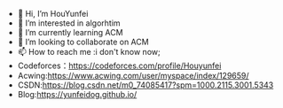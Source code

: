 - 👋 Hi, I’m HouYunfei
- 👀 I’m interested in algorhtim
- 🌱 I’m currently learning ACM
- 💞️ I’m looking to collaborate on ACM
- 📫 How to reach me :i don't know now;
- Codeforces：https://codeforces.com/profile/Houyunfei
- Acwing:https://www.acwing.com/user/myspace/index/129659/
- CSDN:https://blog.csdn.net/m0_74085417?spm=1000.2115.3001.5343
- Blog:https://yunfeidog.github.io/

<!---
yunfeidog/yunfeidog is a ✨ special ✨ repository because its `README.md` (this file) appears on your GitHub profile.
You can click the Preview link to take a look at your changes.
--->
